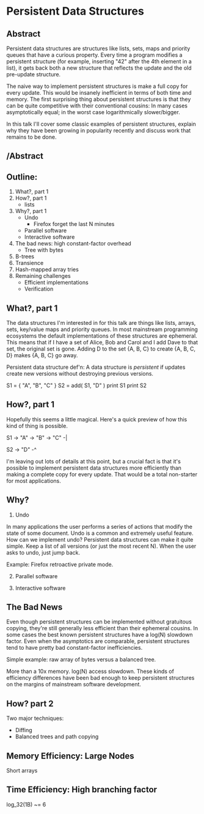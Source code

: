 # Persistent Data Structures

## Abstract

Persistent data structures are structures like lists, sets, maps and
priority queues that have a curious property.  Every time a program
modifies a persistent structure (for example, inserting "42" after the
4th element in a list), it gets back both a new structure that reflects
the update and the old pre-update structure.

The naive way to implement persistent structures is make a full copy for
every update.  This would be insanely inefficient in terms of both time
and memory.  The first surprising thing about persistent structures is
that they can be quite competitive with their conventional cousins: In
many cases asymptotically equal; in the worst case logarithmically
slower/bigger.

In this talk I'll cover some classic examples of persistent structures,
explain why they have been growing in popularity recently and discuss
work that remains to be done.

## /Abstract

## Outline:
1. What?, part 1
2. How?, part 1
   - lists
3. Why?, part 1
   - Undo
     - Firefox forget the last N minutes
   - Parallel software
   - Interactive software
4. The bad news: high constant-factor overhead
   - Tree with bytes
5. B-trees
6. Transience
7. Hash-mapped array tries
8. Remaining challenges
   - Efficient implementations
   - Verification

## What?, part 1

The data structures I'm interested in for this talk are things like
lists, arrays, sets, key/value maps and priority queues.  In most
mainstream programming ecosystems the default implementations of these
structures are ephemeral.  This means that if I have a set of Alice, Bob
and Carol and I add Dave to that set, the original set is gone.  Adding
D to the set {A, B, C} to create {A, B, C, D} makes {A, B, C} go away.

Persistent data structure def'n:
A data structure is _persistent_ if updates create new versions without
destroying previous versions.

S1 = { "A", "B", "C" }
S2 = add( S1, "D" )
print S1
print S2

## How?, part 1

Hopefully this seems a little magical.  Here's a quick preview of how
this kind of thing is possible.

S1 -> "A" -> "B" -> "C" -|

S2 -> "D" -^

I'm leaving out lots of details at this point, but a crucial fact is
that it's possible to implement persistent data structures more
efficiently than making a complete copy for every update.  That would be
a total non-starter for most applications.

## Why?

1) Undo

In many applications the user performs a series of actions that modify
the state of some document.  Undo is a common and extremely useful
feature.  How can we implement undo?  Persistent data structures can
make it quite simple.  Keep a list of all versions (or just the most
recent N).  When the user asks to undo, just jump back.

Example: Firefox retroactive private mode.

2) Parallel software

3) Interactive software

## The Bad News

Even though persistent structures can be implemented without gratuitous
copying, they're still generally less efficient than their ephemeral
cousins.  In some cases the best known persistent structures have a
log(N) slowdown factor.  Even when the asymptotics are comparable,
persistent structures tend to have pretty bad constant-factor
inefficiencies.

Simple example: raw array of bytes versus a balanced tree.

More than a 10x memory.  log(N) access slowdown.  These kinds of
efficiency differences have been bad enough to keep persistent
structures on the margins of mainstream software development.

## How? part 2

Two major techniques:
- Diffing
- Balanced trees and path copying

## Memory Efficiency: Large Nodes

Short arrays

## Time Efficiency: High branching factor

log_32(1B) ~= 6

